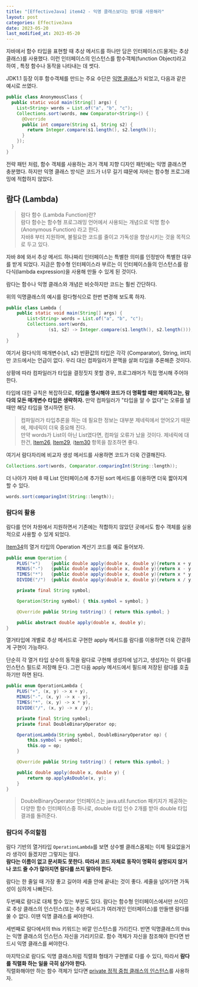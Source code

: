 ```yaml
---
title: "[EffectiveJava] item42 - 익명 클래스보다는 람다를 사용해라"
layout: post
categories: EffectiveJava
date: 2023-05-20
last_modified_at: 2023-05-20
---
```


자바에서 함수 타입을 표현할 때 추상 메서드를 하나만 담은 인터페이스(드물게는 추상 클래스)를 사용했다. 이런 인터페이스의 인스턴스를 함수객체(function Object)라고 하여 , 특정 함수나 동작을 나타내는 데 썻다.

JDK1.1 등장 이후 함수객체를 만드는 주요 수단은 [익명 클래스](https://dh37789.github.io/effectivejava/item24/)가 되었고, 다음과 같은 예시로 쓰였다.

```java
public class AnonymousClass {
  public static void main(String[] args) {
    List<String> words = List.of("a", "b", "c");
    Collections.sort(words, new Comparator<String>() {
      @Override
      public int compare(String s1, String s2) {
        return Integer.compare(s1.length(), s2.length());
      }
    });
  }
}
```

전략 패턴 처럼, 함수 객체를 사용하는 과거 객체 지향 디자인 패턴에는 익명 클래스면 충분했다. 하지만 익명 클래스 방식은 코드가 너무 길기 떄문에 자바는 함수형 프로그래밍에 적합하지 않았다.


## 람다 (Lambda)

> 람다 함수 (Lambda Function)란?<br/>
> 람다 함수는 함수형 프로그래밍 언어에서 사용되는 개념으로 익명 함수(Anonymous Function) 라고 한다.<br/>
> 자바8 부터 지원하며, 불필요한 코드를 줄이고 가독성을 향상시키는 것을 목적으로 두고 있다.

자바 8에 와서 추상 메서드 하나짜리 인터페이스는 특별한 의미를 인정받아 특별한 대우를 받게 되었다. 지금은 함수형 인터페이스라 부르는 이 인터페이스들의 인스턴스를 람다식(lambda expression)을 사용해 만들 수 있게 된 것이다.

람다는 함수나 익명 클래스와 개념은 비슷하지만 코드는 훨씬 간단하다.

위의 익명클래스의 예시를 람다형식으로 한번 변경해 보도록 하자.

```java
public class Lambda {
    public static void main(String[] args) {
        List<String> words = List.of("a", "b", "c");
        Collections.sort(words,
                (s1, s2) -> Integer.compare(s1.length(), s2.length()));
    }
}
```

여기서 람다식의 매개변수(s1, s2) 반환값의 타입은 각각 (Comparator<String>), String, int지만 코드에서는 언급이 없다. 우리 대신 컴파일러가 문맥을 살펴 타입을 추론해준 것이다.

상황에 따라 컴파일러가 타입을 결정짓지 못할 경우, 프로그래머가 직접 명시해 주어야 한다.

타입에 대한 규칙은 복잡하므로, **타입을 명시해야 코드가 더 명확할 때만 제외하고는, 람다의 모든 매개변수 타입은 생략하자.** 만약 컴파일러가 "타입을 알 수 없다"는 오류를 낼때만 해당 타입을 명시하면 된다.

> 컴파일러가 타입추론을 하는 데 필요한 정보는 대부분 제네릭에서 얻어오기 때문에, 제네릭이 더욱 중요해 진다.<br/>
> 만약 words가 List<String>이 아닌 List였다면, 컴파일 오류가 났을 것이다.
> 제네릭에 대한건, [Item26](https://dh37789.github.io/effectivejava/item26/), [Item29](https://dh37789.github.io/effectivejava/item29/), ([tem30](https://dh37789.github.io/effectivejava/item30/) 항목을 참조하면 좋다.


여기서 람다자리에 비교자 생성 메서드를 사용하면 코드가 더욱 간결해진다.

```java
Collections.sort(words, Comparator.comparingInt(String::length));
```

더 나아가 자바 8 때 List 인터페이스에 추가된 sort 메서드를 이용하면 더욱 짧아지게 할 수 있다.

```java
words.sort(comparingInt(String::length));
```


### 람다의 활용

람다를 언어 차원에서 지원하면서 기존에는 적합하지 않았던 곳에서도 함수 객체를 실용적으로 사용할 수 있게 되었다.

[Item34](https://dh37789.github.io/effectivejava/item34/)의 열거 타입의 Operation 계산기 코드를 예로 들어보자.

```java
public enum Operation {
    PLUS("+")    {public double apply(double x, double y){return x + y;}},
    MINUS("-")   {public double apply(double x, double y){return x - y;}},
    TIMES("*")   {public double apply(double x, double y){return x * y;}},
    DIVIDE("/")  {public double apply(double x, double y){return x / y;}};

    private final String symbol;

    Operation(String symbol) { this.symbol = symbol; }

    @Override public String toString() { return this.symbol; }

    public abstract double apply(double x, double y);
}
```

열거타입에 개별로 추상 메서드로 구현한 apply 메서드를 람다를 이용하면 더욱 간결하게 구현이 가능하다.

단순히 각 열거 타입 상수의 동작을 람다로 구현해 생성자에 넘기고, 생성자는 이 람다를 인스턴스 필드로 저장해 둔다. 그런 다음 apply 메서드에서 필드에 저장된 람다를 호출하기만 하면 된다.

```java
public enum OperationLambda {
    PLUS("+", (x, y) -> x + y),
    MINUS("-", (x, y) -> x - y),
    TIMES("*", (x, y) -> x * y),
    DIVIDE("/", (x, y) -> x / y);

    private final String symbol;
    private final DoubleBinaryOperator op;

    OperationLambda(String symbol, DoubleBinaryOperator op) {
        this.symbol = symbol;
        this.op = op;
    }

    @Override public String toString() { return this.symbol; }

    public double apply(double x, double y) {
        return op.applyAsDouble(x, y);
    }
}
```

> DoubleBinaryOperator 인터페이스는 java.util.function 패키지가 제공하는 다양한 함수 인터페이스중 하나로, double 타입 인수 2개를 받아 double 타입 결과를 돌려준다.


### 람다의 주의할점

람다 기반의 열거타입 `OperationLambda`를 보면 상수별 클래스몸체는 이제 필요없을거라 생각이 들겠지만 그렇지는 않다.<br/>
**람다는 이름이 없고 문서화도 못한다. 따라서 코드 자체로 동작이 명확히 설명되지 않거나 코드 줄 수가 많아지면 람다를 쓰지 말아야 한다.**

람다는 한 줄일 때 가장 좋고 길어야 세줄 안에 끝내는 것이 좋다. 세줄을 넘어가면 가독성이 심하게 나빠진다.

두번째로 람다로 대체 할수 있는 부분도 있다. 람다는 함수형 인터페이스에서만 쓰이므로 추상 클래스의 인스턴스(또는 추상 메서드가 여러개인 인터페이스)를 만들땐 람다를 쑬 수 없다. 이땐 익명 클래스를 써야한다.

세번째로 람다에서의 this 키워드는 바깥 인스턴스를 가리킨다. 반면 익명클래스의 this는 익명 클래스의 인스턴스 자신을 가리키므로. 함수 객체가 자신을 참조해야 한다면 반드시 익명 클래스를 써야한다.

마지막으로 람다도 익명 클래스처럼 직렬화 형태가 구현별로 다를 수 있다, 따라서 **람다를 직렬화 하는 일을 극히 삼가야 한다.**<br/>
직렬화해야만 하는 함수 객체가 있다면 [private 정적 중첩 클래스의 인스턴스](https://dh37789.github.io/effectivejava/item24/)를 사용하자.




